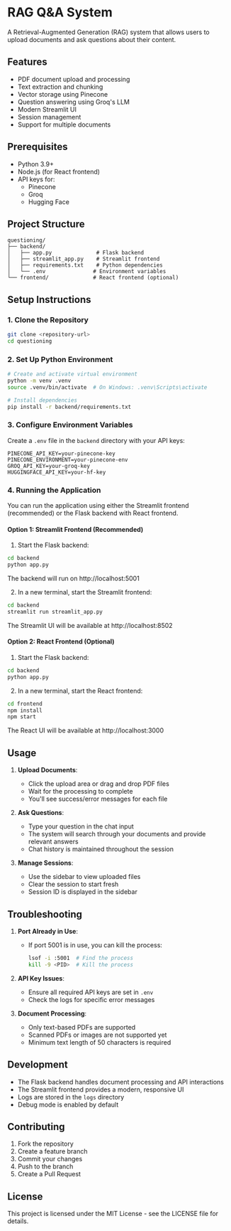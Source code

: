# RAG Q&A System

A Retrieval-Augmented Generation (RAG) system that allows users to upload documents and ask questions about their content.

## Features

- PDF document upload and processing
- Text extraction and chunking
- Vector storage using Pinecone
- Question answering using Groq's LLM
- Modern Streamlit UI
- Session management
- Support for multiple documents

## Prerequisites

- Python 3.9+
- Node.js (for React frontend)
- API keys for:
  - Pinecone
  - Groq
  - Hugging Face

## Project Structure

```
questioning/
├── backend/
│   ├── app.py              # Flask backend
│   ├── streamlit_app.py    # Streamlit frontend
│   ├── requirements.txt    # Python dependencies
│   └── .env               # Environment variables
└── frontend/              # React frontend (optional)
```

## Setup Instructions

### 1. Clone the Repository

```bash
git clone <repository-url>
cd questioning
```

### 2. Set Up Python Environment

```bash
# Create and activate virtual environment
python -m venv .venv
source .venv/bin/activate  # On Windows: .venv\Scripts\activate

# Install dependencies
pip install -r backend/requirements.txt
```

### 3. Configure Environment Variables

Create a `.env` file in the `backend` directory with your API keys:

```env
PINECONE_API_KEY=your-pinecone-key
PINECONE_ENVIRONMENT=your-pinecone-env
GROQ_API_KEY=your-groq-key
HUGGINGFACE_API_KEY=your-hf-key
```

### 4. Running the Application

You can run the application using either the Streamlit frontend (recommended) or the Flask backend with React frontend.

#### Option 1: Streamlit Frontend (Recommended)

1. Start the Flask backend:
```bash
cd backend
python app.py
```
The backend will run on http://localhost:5001

2. In a new terminal, start the Streamlit frontend:
```bash
cd backend
streamlit run streamlit_app.py
```
The Streamlit UI will be available at http://localhost:8502

#### Option 2: React Frontend (Optional)

1. Start the Flask backend:
```bash
cd backend
python app.py
```

2. In a new terminal, start the React frontend:
```bash
cd frontend
npm install
npm start
```
The React UI will be available at http://localhost:3000

## Usage

1. **Upload Documents**:
   - Click the upload area or drag and drop PDF files
   - Wait for the processing to complete
   - You'll see success/error messages for each file

2. **Ask Questions**:
   - Type your question in the chat input
   - The system will search through your documents and provide relevant answers
   - Chat history is maintained throughout the session

3. **Manage Sessions**:
   - Use the sidebar to view uploaded files
   - Clear the session to start fresh
   - Session ID is displayed in the sidebar

## Troubleshooting

1. **Port Already in Use**:
   - If port 5001 is in use, you can kill the process:
     ```bash
     lsof -i :5001  # Find the process
     kill -9 <PID>  # Kill the process
     ```

2. **API Key Issues**:
   - Ensure all required API keys are set in `.env`
   - Check the logs for specific error messages

3. **Document Processing**:
   - Only text-based PDFs are supported
   - Scanned PDFs or images are not supported yet
   - Minimum text length of 50 characters is required

## Development

- The Flask backend handles document processing and API interactions
- The Streamlit frontend provides a modern, responsive UI
- Logs are stored in the `logs` directory
- Debug mode is enabled by default

## Contributing

1. Fork the repository
2. Create a feature branch
3. Commit your changes
4. Push to the branch
5. Create a Pull Request

## License

This project is licensed under the MIT License - see the LICENSE file for details.
